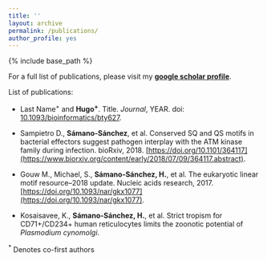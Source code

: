 ```yaml
---
title: ''
layout: archive
permalink: /publications/
author_profile: yes
---
```


{% include base_path %}

For a full list of publications, please visit my **[google scholar profile](https://scholar.google.de/citations?user=c5EwcVAAAAAJ&hl=en)**.

List of publications:

* Last Name<sup>+</sup> and **Hugo<sup>+</sup>**. Title. *Journal*, YEAR. doi:
[10.1093/bioinformatics/bty627](https://DOI).

* Sampietro D., **Sámano-Sánchez**, et al. Conserved SQ and QS motifs in bacterial effectors suggest pathogen interplay with the ATM kinase family during infection. bioRxiv, 2018. [https://doi.org/10.1101/364117](https://www.biorxiv.org/content/early/2018/07/09/364117.abstract).

* Gouw M., Michael, S., **Sámano-Sánchez, H.**, et al. The eukaryotic linear motif resource–2018 update. Nucleic acids research, 2017. [https://doi.org/10.1093/nar/gkx1077](https://doi.org/10.1093/nar/gkx1077).

* Kosaisavee, K., **Sámano-Sánchez, H.**, et al. Strict tropism for CD71+/CD234+ human reticulocytes limits the zoonotic potential of *Plasmodium cynomolgi*. 

<sup>*</sup> Denotes co-first authors

